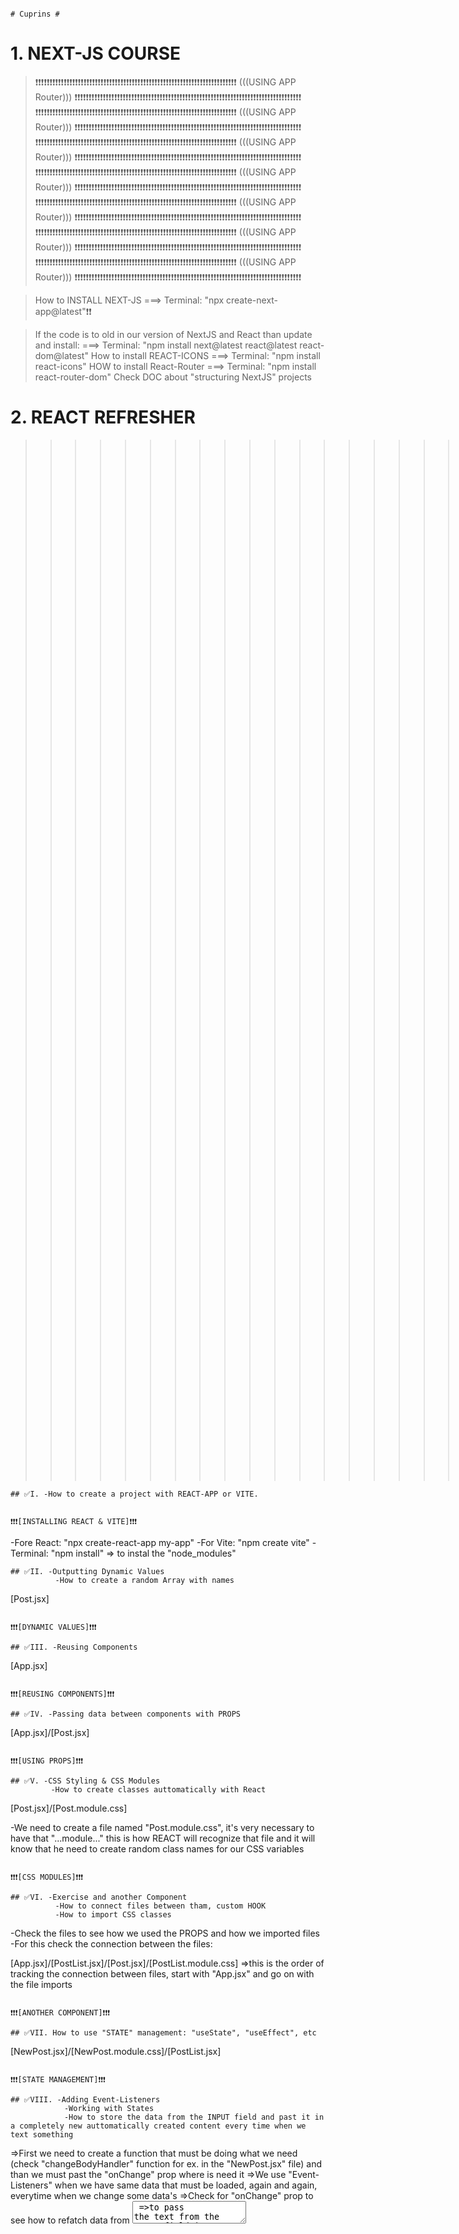                                                                               # Cuprins #

# 1. NEXT-JS COURSE

> ❗❗❗❗❗❗❗❗❗❗❗❗❗❗❗❗❗❗❗❗❗❗❗❗❗❗❗❗❗❗❗❗❗❗❗❗❗❗❗❗❗❗❗❗❗❗❗❗❗❗❗❗❗❗❗❗❗❗❗❗❗❗❗❗❗❗❗❗❗❗❗ (((USING APP Router))) ❗❗❗❗❗❗❗❗❗❗❗❗❗❗❗❗❗❗❗❗❗❗❗❗❗❗❗❗❗❗❗❗❗❗❗❗❗❗❗❗❗❗❗❗❗❗❗❗❗❗❗❗❗❗❗❗❗❗❗❗❗❗❗❗❗❗❗❗❗❗❗❗❗❗❗❗❗❗❗❗
> ❗❗❗❗❗❗❗❗❗❗❗❗❗❗❗❗❗❗❗❗❗❗❗❗❗❗❗❗❗❗❗❗❗❗❗❗❗❗❗❗❗❗❗❗❗❗❗❗❗❗❗❗❗❗❗❗❗❗❗❗❗❗❗❗❗❗❗❗❗❗❗ (((USING APP Router))) ❗❗❗❗❗❗❗❗❗❗❗❗❗❗❗❗❗❗❗❗❗❗❗❗❗❗❗❗❗❗❗❗❗❗❗❗❗❗❗❗❗❗❗❗❗❗❗❗❗❗❗❗❗❗❗❗❗❗❗❗❗❗❗❗❗❗❗❗❗❗❗❗❗❗❗❗❗❗❗❗
> ❗❗❗❗❗❗❗❗❗❗❗❗❗❗❗❗❗❗❗❗❗❗❗❗❗❗❗❗❗❗❗❗❗❗❗❗❗❗❗❗❗❗❗❗❗❗❗❗❗❗❗❗❗❗❗❗❗❗❗❗❗❗❗❗❗❗❗❗❗❗❗ (((USING APP Router))) ❗❗❗❗❗❗❗❗❗❗❗❗❗❗❗❗❗❗❗❗❗❗❗❗❗❗❗❗❗❗❗❗❗❗❗❗❗❗❗❗❗❗❗❗❗❗❗❗❗❗❗❗❗❗❗❗❗❗❗❗❗❗❗❗❗❗❗❗❗❗❗❗❗❗❗❗❗❗❗❗
> ❗❗❗❗❗❗❗❗❗❗❗❗❗❗❗❗❗❗❗❗❗❗❗❗❗❗❗❗❗❗❗❗❗❗❗❗❗❗❗❗❗❗❗❗❗❗❗❗❗❗❗❗❗❗❗❗❗❗❗❗❗❗❗❗❗❗❗❗❗❗❗ (((USING APP Router))) ❗❗❗❗❗❗❗❗❗❗❗❗❗❗❗❗❗❗❗❗❗❗❗❗❗❗❗❗❗❗❗❗❗❗❗❗❗❗❗❗❗❗❗❗❗❗❗❗❗❗❗❗❗❗❗❗❗❗❗❗❗❗❗❗❗❗❗❗❗❗❗❗❗❗❗❗❗❗❗❗
> ❗❗❗❗❗❗❗❗❗❗❗❗❗❗❗❗❗❗❗❗❗❗❗❗❗❗❗❗❗❗❗❗❗❗❗❗❗❗❗❗❗❗❗❗❗❗❗❗❗❗❗❗❗❗❗❗❗❗❗❗❗❗❗❗❗❗❗❗❗❗❗ (((USING APP Router))) ❗❗❗❗❗❗❗❗❗❗❗❗❗❗❗❗❗❗❗❗❗❗❗❗❗❗❗❗❗❗❗❗❗❗❗❗❗❗❗❗❗❗❗❗❗❗❗❗❗❗❗❗❗❗❗❗❗❗❗❗❗❗❗❗❗❗❗❗❗❗❗❗❗❗❗❗❗❗❗❗
> ❗❗❗❗❗❗❗❗❗❗❗❗❗❗❗❗❗❗❗❗❗❗❗❗❗❗❗❗❗❗❗❗❗❗❗❗❗❗❗❗❗❗❗❗❗❗❗❗❗❗❗❗❗❗❗❗❗❗❗❗❗❗❗❗❗❗❗❗❗❗❗ (((USING APP Router))) ❗❗❗❗❗❗❗❗❗❗❗❗❗❗❗❗❗❗❗❗❗❗❗❗❗❗❗❗❗❗❗❗❗❗❗❗❗❗❗❗❗❗❗❗❗❗❗❗❗❗❗❗❗❗❗❗❗❗❗❗❗❗❗❗❗❗❗❗❗❗❗❗❗❗❗❗❗❗❗❗
> ❗❗❗❗❗❗❗❗❗❗❗❗❗❗❗❗❗❗❗❗❗❗❗❗❗❗❗❗❗❗❗❗❗❗❗❗❗❗❗❗❗❗❗❗❗❗❗❗❗❗❗❗❗❗❗❗❗❗❗❗❗❗❗❗❗❗❗❗❗❗❗ (((USING APP Router))) ❗❗❗❗❗❗❗❗❗❗❗❗❗❗❗❗❗❗❗❗❗❗❗❗❗❗❗❗❗❗❗❗❗❗❗❗❗❗❗❗❗❗❗❗❗❗❗❗❗❗❗❗❗❗❗❗❗❗❗❗❗❗❗❗❗❗❗❗❗❗❗❗❗❗❗❗❗❗❗❗

> How to INSTALL NEXT-JS ===> Terminal: "npx create-next-app@latest"❗❗

> If the code is to old in our version of NextJS and React than update and install: ===> Terminal: "npm install next@latest react@latest react-dom@latest"
> How to install REACT-ICONS ===> Terminal: "npm install react-icons"
> HOW to install React-Router ===> Terminal: "npm install react-router-dom"
> Check DOC about "structuring NextJS" projects

# 2. REACT REFRESHER

> > > > > > > > > > > > > > > > > > > > > > > > > > > > > > > > > > (((REACT-Crash-Course.-Next-JS ))) <<<<<<<<<<<<<<<<<<<<<<<<<<<<<<<<<<<<<<<<<<<<<<<<<<<<<<<<<<<<<<<<<

    ## ✅I. -How to create a project with REACT-APP or VITE.

                                                                     ❗❗❗[INSTALLING REACT & VITE]❗❗❗

-Fore React: "npx create-react-app my-app"
-For Vite: "npm create vite"
-Terminal: "npm install" => to instal the "node_modules"

    ## ✅II. -Outputting Dynamic Values
              -How to create a random Array with names

[Post.jsx]

                                                                        ❗❗❗[DYNAMIC VALUES]❗❗❗

    ## ✅III. -Reusing Components

[App.jsx]

                                                                        ❗❗❗[REUSING COMPONENTS]❗❗❗

    ## ✅IV. -Passing data between components with PROPS

[App.jsx]/[Post.jsx]

                                                                            ❗❗❗[USING PROPS]❗❗❗

    ## ✅V. -CSS Styling & CSS Modules
             -How to create classes auttomatically with React

[Post.jsx]/[Post.module.css]

-We need to create a file named "Post.module.css", it's very necessary to have that "...module..." this is how REACT will recognize that file and it will know that he need to create random class names for our CSS variables

                                                                            ❗❗❗[CSS MODULES]❗❗❗

    ## ✅VI. -Exercise and another Component
              -How to connect files between tham, custom HOOK
              -How to import CSS classes

-Check the files to see how we used the PROPS and how we imported files
-For this check the connection between the files:

[App.jsx]/[PostList.jsx]/[Post.jsx]/[PostList.module.css] =>this is the order of tracking the connection between files, start with "App.jsx" and go on with the file imports

                                                                        ❗❗❗[ANOTHER COMPONENT]❗❗❗

    ## ✅VII. How to use "STATE" management: "useState", "useEffect", etc

[NewPost.jsx]/[NewPost.module.css]/[PostList.jsx]

                                                                        ❗❗❗[STATE MANAGEMENT]❗❗❗

    ## ✅VIII. -Adding Event-Listeners
                -Working with States
                -How to store the data from the INPUT field and past it in a completely new auttomatically created content every time when we text something

=>First we need to create a function that must be doing what we need (check "changeBodyHandler" function for ex. in the "NewPost.jsx" file) and than we must past the "onChange" prop where is need it
=>We use "Event-Listeners" when we have same data that must be loaded, again and again, everytime when we change some data's
=>Check for "onChange" prop to see how to refatch data from <textarea/>
=>to pass the text from the INPUT field in a new content we must use "useState" Ract HOOK to do this

[NewPost.jsx]

                                                                            ❗❗❗[EVENT LISTENER & STATES]❗❗❗

    ## ✅IX. -Lifting State UP
              -How to use a "useState" or any other HOOK in the Parent file to be accesible in every file
              -HOOK State, making a state usable to all the files

=> If we have a state that is created in component A, but we need it in the component B we need to lift this state UP making it accesible to all the files that are connected with it

[NewPost.jsx]/[PostList.jsx]

                                                                            ❗❗❗[LIFTING THE STATE UP]❗❗❗

    ## ✅X. -The special children PROPS
             -How to pass PROPS/VALUES between files
             -How to create a POP-UP when you click a button

[PostList.jsx]/[Modal.jsx]

                                                                                ❗❗❗[CHILDREN PROPS]❗❗❗

    ## ✅XI. -State and conditional Content
              -How to close the MODAL WINDOW/ POP-UP content by pressing the BACKGROUND or the CLOSE Button

[PostList.jsx]/[Modal.jsx]

                                                                                ❗❗❗[MODAL WINDOW/POP-UP]❗❗❗

    ## ✅XII. -Adding a Shared Header & More State Management
               -How to open the MODAL WINDOW/ POP-UP content when we press a Button
               -How to create a Header

[MainHeader.jsx]/[App.jsx.=>replacing.the.name.with.the.file=>"Posts.jsx"]/[PostList.jsx]/[]

                                                                                ❗❗❗[POP-UP BUTTON]❗❗❗

    ## ✅XIII. Adding the Form Buttons

[NewPost.jsx]/[PostsList.jsx]

                                                                                ❗❗❗[FORM BUTTONS]❗❗❗

    ## ✅XIV. -Handling Form Submission
               -How to Submit the content MODAL WINDOW/POP-UP when press the "Submit" button
               -How to create dinamically/automatically new content when "Submit" the FORM

[NewPost.jsx]

                                                                                ❗❗❗[SUBMIT THE FORM]❗❗❗

    ## ✅XV. -Updating State Based on Previous State
              -How to take data from the INPUT content and create dynamically a new content in the page/display instead of hard coding

=> First we must take the data from "function submitHandler(event){...}" from "NewPost.jsx" file, check the "console.log" to see the data, and we must pass it in the "PostsList.jsx" file

[PostList.jsx]/[NewPost.jsx]

                                                                            ❗❗❗[UPDATING STATES DYNAMICALLY]❗❗❗

    ## ✅XVI. -Outputting List Data
               -How to take Data from the INPUT field and use it to create a new content

[PostList.jsx]/[]

                                                                            ❗❗❗[OUTPUTTING LIST DATA]❗❗❗

    ## ✅XVII. -Adding a Backend to the React SPA
                -Dummy Backend
                -How to create a STORE, rest API, backend SERVER

[FOLDER.dummy.backend.react.crash.course]

                                                                                ❗❗❗[BACKEND SPA]❗❗❗

    ## ✅XVIII. -Sending a POST HTTP Request
                 -How to sent requests to BACKEND data base

-fetch();
[PostList.jsx]/[app.js]

                                                                                ❗❗❗[BACKEND REQUESTS]❗❗❗

    ## ✅XIX. -Handling Side Effects with useEffect()
               -How to use UseEffect()
               -Gow to fetch page when we first visit/reload the page

[PostList.jsx]

                                                                                ❗❗❗[EFFECT WITH USEEFFECT]❗❗❗

    ## ✅XX. -Handling Loading State
             -How to create a Loading State until fetching data

[PostsList.jsx]

                                                                                    ❗❗❗[LOADING STATE]❗❗❗

    ## ✅XXI. -Understanding & Adding Routing
               -How to create more pages and connected them togheter
               -How to install REACT ROUTER
               -Addin Routes/connecting pages
               -How to create "Layout Routes", making the pages  even after connected with the URL to work by sending also the PROPS for functionallity

> Terminal: "npm install react-router-dom"
> -ROUTING => connecting multiple PATH's, more pages connected between according to the URL

[LESSON.38]/[main.jsx]/[RootLayout.jsx]/[NewPost.jsx]/[Posts.jsx]/[]

                                                                                    ❗❗❗[ADDING ROUTING]❗❗❗

    ## ✅XXII. -Linking & Navigating
                -How to create links where we can navigate and the App to steal work
                -{ LINK } component provided be REACT under the hood

[MainHeader.jsx]/[Modal.jsx]/[NewPost.jsx]

                                                                                    ❗❗❗[LINKING & NAVIGATING]❗❗❗

    ## ✅XXIII. -How to submitt Data with action
                 -How to display content after submitting the POP-UP/MODAL WINDOW
                 -How to take data from the INPUT field

[Lesson.44]/[main.jsx]/[NewPost.jsx]

                                                                                    ❗❗❗[SUBMITTING DATA]❗❗❗

    ## ✅XXIV. -Dynamic Routes
                -How to open a content/MODAL WINDOW/Pop-Up windows when we click on his content

[Lesson.45]/[main.jsx]/[PostDetails.jsx]/[Post.jsx]

                                                                                    ❗❗❗[DYNAMIC ROUTES]❗❗❗

> > > > > > > > > > > > > > > > > > > > > > > > > > > > > > > > > .> > > > > > > > > > > > > > > > > > > > > > > > > > > > > > > > > .
> > > > > > > > > > > > > > > > > > > > > > > > > > > > > > > > > .> > > > > > > > > > > > > > > > > > > > > > > > > > > > > > > > > .
> > > > > > > > > > > > > > > > > > > > > > > > > > > > > > > > >
> > > > > > > > > > > > > > > > > > > > > > > > > > > > > > > > > > (((2.NextJs.first.project))) <<<<<<<<<<<<<<<<<<<<<<<<<<<<<<<<<<<<<<<<<<<<<<<<<<<<<<<<<<<<<<<<<
> > > > > > > > > > > > > > > > > > > > > > > > > > > > > > > > > > .> > > > > > > > > > > > > > > > > > > > > > > > > > > > > > > > > .
> > > > > > > > > > > > > > > > > > > > > > > > > > > > > > > > > > .> > > > > > > > > > > > > > > > > > > > > > > > > > > > > > > > > .

# 3. NextJS Essentials (App Router)

    ## ✅I. -Understanding File-based Routing & React Server Components

[Lesson.87]

                                                                                      ❗❗❗[---]❗❗❗

    ## ✅II. -Adding Another Route via the File System
              -How to Add new "path's"/connections/pages in NextJS
              -How to name you files

> 1)-We add new "path's"/connections by creating a New Folder inside of the ["app"] FOLDER, for ex we can add a folder named: ["about"]
> 2)-Inside of ["about"] folder we now create a file named [page.js], this will create the connection between files in NextJS
> -In NextJS the file name does matter, because the name is the one who tell NextJS that we want that file as a page, if we need it as a page, for ex: "page.js", this page is responsible for the ROOT page/HOME page/ starting page

[Lesson.88]/[check.the.files.from.project]/[ABOUT/page.js]

=> page.js >>> Define page content
=> layout.js >>> Define wrapper around pages
=> not-found.js >>> Define "Not Found" fallback page
=> error.js >>> Define "Error" fallback page
=> loading.js >>> Fallback page wich is shown when there is a "loading" time
=> route.js >>> API route. does NOT return JSX code but instead data in the JSON format

                                                                                      ❗❗❗[---]❗❗❗

    ## ✅III. -Navigating between pages
               -How to connect pages auttomatically in NextJS
               -How to use "LINK" to connect pages/ SPA in NextJS

> Import "<Link href="/folder name"> ... code ... </Link>

[APP/page.js]

                                                                                      ❗❗❗[LINK SPA]❗❗❗

    ## ✅IV. -Working with Pages & Layout

> The "Layout" will wrapp the entire App inside her, it'a like a cover
> In NextJS "metadata" represents the Header of the App

[layout.js]

                                                                                      ❗❗❗[PAGES & LAYOUT]❗❗❗

    ## ✅V. -How to organize you'r NextJS project
             -How to import CSS files in NextJS
             -How to set a FAV ICON, the small round IMG for our srv/app (inside of the Folder "app" create/place an "Icon" named [icon.png], oblidatory the "icon" name, and the NextJS will auttomatically take the IMG and make it FEV ICON)

[Lesson.91]/[APP/ABOUT/icon.png]

    ## ✅VI. -Confinguring Dynamic Routes & Using Route Paramaters
              -How to create more pages inside of one Folder and make those pades separate

=> [APP/BLOG] => and now we must add a folder inside of paranteze drepte, ex: "[slug]", [page.js]. Always create a "page.js", only in this way NextJS will create the connection between pages
=>the "[slug]" folder dont need any connection from another file, this will auttomatically be activate when the user enter something else, for ex: "link.../meals/asdnasfajsf" now the [slug] folder will be open, consider it like an Error folder

[APP/BLOG/[SLUG]/page.js]

                                                                                         ❗❗❗[MORE PAGES]❗❗❗

> > > > > > > > > > > > > > > > > > > > > > > > > > > > > > > > > .> > > > > > > > > > > > > > > > > > > > > > > > > > > > > > > > > .
> > > > > > > > > > > > > > > > > > > > > > > > > > > > > > > > > .> > > > > > > > > > > > > > > > > > > > > > > > > > > > > > > > > .
> > > > > > > > > > > > > > > > > > > > > > > > > > > > > > > > >
> > > > > > > > > > > > > > > > > > > > > > > > > > > > > > > > > > (((USING APP Router))) <<<<<<<<<<<<<<<<<<<<<<<<<<<<<<<<<<<<<<<<<<<<<<<<<<<<<<<<<<<<<<<<<
> > > > > > > > > > > > > > > > > > > > > > > > > > > > > > > > > > (((3.NextJs.The Foodies App))) <<<<<<<<<<<<<<<<<<<<<<<<<<<<<<<<<<<<<<<<<<<<<<<<<<<<<<<<<<<<<<<<<
> > > > > > > > > > > > > > > > > > > > > > > > > > > > > > > > > > .> > > > > > > > > > > > > > > > > > > > > > > > > > > > > > > > > .
> > > > > > > > > > > > > > > > > > > > > > > > > > > > > > > > > > .> > > > > > > > > > > > > > > > > > > > > > > > > > > > > > > > > .

# 4. NextJS Essentials (App Router)

=>The Parrent "Layout" from the Root will apply to all the child Folder, and the "Layouts" inside of the child Folders will apply only to those Folders
[MEALS/layout.js]

    ## ✅I. -Adding a Custom Component to a Layout
             -How to create a Clickable Logo, Link
             -Creating the HEADER

[layout.js]/[main-header.js]

                                                                                         ❗❗❗[CUSTOM COMPONENT]❗❗❗

    ## ✅II. -How to connect pages in NextJs

[check.The.Foodies.App]

    ## ✅III. -How to style the NextJS Project using CSS Modules
               -How to import CSS Classes in NextJS, React

[Lesson.99]/[main-header.js]/[main-header.css]

> import "./globals.css"; ---> this will affect all pages on all components❗❗❗❗
> import classes from "./main-header.module.css"; ---> this will import classes only for the current file❗❗❗❗

                                                                                         ❗❗❗[CSS MODULES STYLE]❗❗❗

    ## ✅IV. -How to optimize IMG's/images in NextJS. Image Component
              -How to upload "lazy images" that display's only if they're visible on the page, for better performance

> For more details check the DOC on the NEXT.js page at "Building Your Application" and <Image>
> Import auto settings for every desktop, device, etc from: "import logoImg from "@/assests/logo.png""
> import Image from "next/image" ... inside of code write: <Image>

[main-header.js]

                                                                                         ❗❗❗[[IMAGE]]❗❗❗

    ## ✅V. -How to add an IMAGE slideshow
             -How to create slides
             -How to auttomatically change/load IMG's at every "interval" amount of sec's

[IMAGES/image.slideshow.js]/[]

                                                                                         ❗❗❗[SLIDESHOW IMAGE]❗❗❗

    ## ✅VI. -React Server Components VS Client Components - When to use what?
             -How to auttomatically change/load IMG's at every "interval" amount of sec's
             -IMPORTANT, check doc's on NextJS about "React Server Components (RSC)" "Client Components"

> We need to use "use client"; at the top of the file to make effect. We use "use client" when we have some effect on the server client and not at the backend, all the actions on the client side/front-end will need the "use client" in NextJS
> "use client";

[image-slideshow.js]

                                                                                    ❗❗❗[SERVER/CLIENTS COMPONENTS]❗❗❗

    ## ✅VII. -Using Client Components Effieciently
               -How to check wich page is active, on wicch page is the user and make the title more shinny/different
               -Active path

> NextJS gives us this solution for checking the active path: "import {usePathname} from "next/navigation"" ....... check the [main-header.js]

[COMMUNITY/page.js]/[page.module.css]/[main-header.js]

                                                                                    ❗❗❗[EXERCISING CLIENT COMPONENTS]❗❗❗

    ## ✅VIII. -Outputting Meals Data & Images with Unknown Dimensions
                -How to upload IMG's with different dimensions & auto sett the full/filled dimensions
                -How to take data & IMG's

[MEALS/page.js]/[COMPONENTS/MEALS/meals-grid.js]/[COMPONENTS/MEALS/meal-item.js]

                                                                                    ❗❗❗[OUTPUTTING DATA & IMG's]❗❗❗

    ## ✅IX. -How to sett Up a SQLite Database
              -How to sett up a small backend for small mobile App
              -How to install a backend data base with SQL
              -How to Fetch data By Leveraging NextJS & Fullstack Capabilities
              -How to upload DATA's/INFO's from the backend
              -How to Fetch/Insert and Get Data from the backend file
              -How to directly use "async" and "await" in a function, available only in NextJS on server components and no "useEffect" HOOK

> Terminal: "npm install better-sqlite3" .NOTE (must cancel the APP terminal before proceed the instalation)
> "initdb.js" is a backend structure
> After Installing the SQLite and created the file run in the Terminal: "node initdb.js" to run the file
> In our case after the "node initdb.js" was finish there will be created a new file named "meals.db"

[initdb.js]/[MEALS/SHARE/page.js]/[LIB/meals.js]/[meal-item.js]/[meals-grid.js]

                                                                                    ❗❗❗[SQLITE DATABASE]❗❗❗

    ## ✅X. -Adding a Loading Page
             -Using Suspense & Streamed Responses For Granular Loading State Management
             -How to INSTANT display some contents but also the LOADING Spinner
             -Content & Loading Statement simultaneous

[APP/MEALS/loading-out.js]/[APP/page.js]/[APP/MEALS/page.js]

                                                                                    ❗❗❗[LOADING PAGE]❗❗❗

    ## ✅XI. -Handling Errors
              -How to set Errors for pages that are not founded/ for ex: "404 | page not found"
              -Handling "Not Found" States

[APP/MEALS/errors.js]/[LIB/meals.js]/[APP/not-found.js]

                                                                                    ❗❗❗[HANDLING ERROS]❗❗❗

    ## ✅XII. -Loading & Rendering Meal Details via Dynamic Routes & Route Parameters

[APP/MEALS/mealSLUG/page.js]/[LIB/meals.js]

                                                                            ❗❗❗[DYNAMIC ROUTES & ROUTE PARAMETERS]❗❗❗

    ## ✅XIII. -Throwing Not Found Erros For Individual Meals
                -How to Throw Erros for some specific cotents
                -Error "Not Found" function provided by NextJS(will acces the closest file for Errors in the App)

[MEALS/mealSLUG/page.js]

                                                                            ❗❗❗[INDIVIDUAL CONTENT ERROR]❗❗❗

    ## ✅XIV. -How to add new content/creating new "Meals" content
               -Uploading photo's/IMG's from computer
               -How to preview the IMG after you upload it, displaying a small version of the original IMG
               -How to Upload multiple IMG's
               -How to edit the "Choose picture/IMG" button

[Lesson.116]/[MEALS/SHARE/page.js]/[COMPONENTS/MEALS/image-picker.js]

                                                                            ❗❗❗[CREATING NEW CONTENT]❗❗❗
                                                                            ❗❗❗[PREVIEW IMAGE]❗❗❗

    ## ✅XV. -Introducing & Using Server Actions for Handling Form Submissions
              -How to store/take info's/data from the "Form Submissions/Fields"
              -How to create new content after adding/completing the Form Submissions
              -How to Store Server Actions in Separate Files (used when we want to store data from Input Form inside of a page wich is "use client", NOTE that we can't store info's in a file that is "use client" so check the files, check the "actions.js" file from bellow 👇)

[MEALS/SHARE/page.js]/[COMPONENTS/LIB/actions.js]

                                                                            ❗❗❗[HANDLING FORM SUBMISSIONS]❗❗❗

    ## ✅XVI. -Creating a Slug & Sanitizing User Input for XSS Preotection
               -How to save/store meals
               -How to save/How to store data
               -How to protect against cross-site scripting attacks
               -How to install "Slug"/How to create friendly Titles using Slugify

> Terminal: npm install slugify ----->friendly and recreated URL titles
> Terminal: npm install xss ----->Protection against scrpt attacks
> We need to Protect our App. from Scripting attack because we are storing the data's/info's from the user and siplaying as an HTML, check the [MEALS/mealSLUG/page.js]

[LEAB/meals.js]

                                                                                    ❗❗❗[XSS PROTECTION]❗❗❗

    ## ✅XVII. -Storing Uploaded Images & Storing Data in the Database
                -How to store IMG's in the Database
                -How to use "fs" fileSystem/API: "import fs from 'node:fs'"
                -How to create a "path" to the IMG and not store it in the Data Base, good for Performance
                -How to "redirect" the user to a different page after finishing to complet some conte/create a new "meal" table

[Lesson.122]/[PUBLIC/images]/[LIB/meals]

                                                                                    ❗❗❗[STORING IMG's]❗❗❗

    ## ✅XVIII. -Managing the Form Submission Status with useFormStatus
                 -How to update the Button and tell the User that the request it's on its way

> we need to import the: import {useFormStatus} from 'react-dom';

[COMPONENTS/MEALS/meals-form-submit.js]/[]

                                                                                    ❗❗❗[SUBMISSION STATUS]❗❗❗

    ## ✅XIX. -Adding Server-Side Input Validation
               -How to check/validate the data/info's that we take from the user
               -How to check data's from the User
               -How to validate Data on the Server-Side and not only on the Client-Side
               -How to display the Error Validation on the same Page where we have the INPUT field page for data/info's, bcs if we sent the User to an Error Page than all the info's from completed fields will be lost, so we can display that Error on the same page
               -Working with Server Action Responses & useFormState

> NOTE . we make the Error to work and be displayed on the same page and not redirect, but this Error can also be customized, something fancy or some POP-UP, etc

[LIB/actions.js]/[MEALS/SHARE/page.js]

                                                                                    ❗❗❗[INPUT VALIDATION]❗❗❗

    ## ✅XX. -How to prepare the project ofr Production in NextJS and making the App to work as expected
              -How to FIX the Cache in NextJS

> Starting for PRODUCTION... Terminal: 'npm run build'
> Checking the App... Termina: 'npm start'

[Lesson.126]/[LIB/action.js]/[]

                                                                                    ❗❗❗[FIXING NEXT.JS FOR PRODUCTION]❗❗❗

    ## ✅XXI. -How to store IMG's for NextJS App./ Need to use another Library that act like a Cloud where the App. can store those IMG's
               -Check the Lesson 128-129

[Lesson.128-129]

    ## ✅XXII. -How to add "Static MetaData" to pages

> This Metadata represents the title and descrition of a page, if we add this code to every file/page that we have we can set different titles to all our contents

[Lesson.130]/[layout.js]/[MEALS/page.js]

                                                                                    ❗❗❗🌠🌠[STATIC METADATA]🌠🌠❗❗❗

    ## ✅XXIII. -How to add "Dynamic MetaData" to pages

> This "Dynamic MetaData" is used for pages that will be re-render/dynamic pages

[MEALS/mealSLUG/page.js]

                                                                                    ❗❗❗🌠🌠[DYNAMIC METADATA]🌠🌠❗❗❗

> ❗❗❗❗❗❗❗❗❗❗❗❗❗❗❗❗❗❗❗❗❗❗❗❗❗❗❗❗❗❗❗❗❗❗❗❗❗❗❗❗❗❗❗❗❗❗❗❗❗❗❗❗❗❗❗❗❗❗❗❗❗❗❗❗❗❗❗❗❗❗ (((USING PAGES Router))) ❗❗❗❗❗❗❗❗❗❗❗❗❗❗❗❗❗❗❗❗❗❗❗❗❗❗❗❗❗❗❗❗❗❗❗❗❗❗❗❗❗❗❗❗❗❗❗❗❗❗❗❗❗❗❗❗❗❗❗❗❗❗❗❗❗❗❗❗❗❗❗❗❗❗❗❗❗❗❗❗
> ❗❗❗❗❗❗❗❗❗❗❗❗❗❗❗❗❗❗❗❗❗❗❗❗❗❗❗❗❗❗❗❗❗❗❗❗❗❗❗❗❗❗❗❗❗❗❗❗❗❗❗❗❗❗❗❗❗❗❗❗❗❗❗❗❗❗❗❗❗❗ (((USING PAGES Router))) ❗❗❗❗❗❗❗❗❗❗❗❗❗❗❗❗❗❗❗❗❗❗❗❗❗❗❗❗❗❗❗❗❗❗❗❗❗❗❗❗❗❗❗❗❗❗❗❗❗❗❗❗❗❗❗❗❗❗❗❗❗❗❗❗❗❗❗❗❗❗❗❗❗❗❗❗❗❗❗❗
> ❗❗❗❗❗❗❗❗❗❗❗❗❗❗❗❗❗❗❗❗❗❗❗❗❗❗❗❗❗❗❗❗❗❗❗❗❗❗❗❗❗❗❗❗❗❗❗❗❗❗❗❗❗❗❗❗❗❗❗❗❗❗❗❗❗❗❗❗❗❗ (((USING PAGES Router))) ❗❗❗❗❗❗❗❗❗❗❗❗❗❗❗❗❗❗❗❗❗❗❗❗❗❗❗❗❗❗❗❗❗❗❗❗❗❗❗❗❗❗❗❗❗❗❗❗❗❗❗❗❗❗❗❗❗❗❗❗❗❗❗❗❗❗❗❗❗❗❗❗❗❗❗❗❗❗❗❗
> ❗❗❗❗❗❗❗❗❗❗❗❗❗❗❗❗❗❗❗❗❗❗❗❗❗❗❗❗❗❗❗❗❗❗❗❗❗❗❗❗❗❗❗❗❗❗❗❗❗❗❗❗❗❗❗❗❗❗❗❗❗❗❗❗❗❗❗❗❗❗ (((USING PAGES Router))) ❗❗❗❗❗❗❗❗❗❗❗❗❗❗❗❗❗❗❗❗❗❗❗❗❗❗❗❗❗❗❗❗❗❗❗❗❗❗❗❗❗❗❗❗❗❗❗❗❗❗❗❗❗❗❗❗❗❗❗❗❗❗❗❗❗❗❗❗❗❗❗❗❗❗❗❗❗❗❗❗
> ❗❗❗❗❗❗❗❗❗❗❗❗❗❗❗❗❗❗❗❗❗❗❗❗❗❗❗❗❗❗❗❗❗❗❗❗❗❗❗❗❗❗❗❗❗❗❗❗❗❗❗❗❗❗❗❗❗❗❗❗❗❗❗❗❗❗❗❗❗❗ (((USING PAGES Router))) ❗❗❗❗❗❗❗❗❗❗❗❗❗❗❗❗❗❗❗❗❗❗❗❗❗❗❗❗❗❗❗❗❗❗❗❗❗❗❗❗❗❗❗❗❗❗❗❗❗❗❗❗❗❗❗❗❗❗❗❗❗❗❗❗❗❗❗❗❗❗❗❗❗❗❗❗❗❗❗❗
> ❗❗❗❗❗❗❗❗❗❗❗❗❗❗❗❗❗❗❗❗❗❗❗❗❗❗❗❗❗❗❗❗❗❗❗❗❗❗❗❗❗❗❗❗❗❗❗❗❗❗❗❗❗❗❗❗❗❗❗❗❗❗❗❗❗❗❗❗❗❗ (((USING PAGES Router))) ❗❗❗❗❗❗❗❗❗❗❗❗❗❗❗❗❗❗❗❗❗❗❗❗❗❗❗❗❗❗❗❗❗❗❗❗❗❗❗❗❗❗❗❗❗❗❗❗❗❗❗❗❗❗❗❗❗❗❗❗❗❗❗❗❗❗❗❗❗❗❗❗❗❗❗❗❗❗❗❗
> ❗❗❗❗❗❗❗❗❗❗❗❗❗❗❗❗❗❗❗❗❗❗❗❗❗❗❗❗❗❗❗❗❗❗❗❗❗❗❗❗❗❗❗❗❗❗❗❗❗❗❗❗❗❗❗❗❗❗❗❗❗❗❗❗❗❗❗❗❗❗ (((USING PAGES Router))) ❗❗❗❗❗❗❗❗❗❗❗❗❗❗❗❗❗❗❗❗❗❗❗❗❗❗❗❗❗❗❗❗❗❗❗❗❗❗❗❗❗❗❗❗❗❗❗❗❗❗❗❗❗❗❗❗❗❗❗❗❗❗❗❗❗❗❗❗❗❗❗❗❗❗❗❗❗❗❗❗
> ❗❗❗❗❗❗❗❗❗❗❗❗❗❗❗❗❗❗❗❗❗❗❗❗❗❗❗❗❗❗❗❗❗❗❗❗❗❗❗❗❗❗❗❗❗❗❗❗❗❗❗❗❗❗❗❗❗❗❗❗❗❗❗❗❗❗❗❗❗❗ (((USING PAGES Router))) ❗❗❗❗❗❗❗❗❗❗❗❗❗❗❗❗❗❗❗❗❗❗❗❗❗❗❗❗❗❗❗❗❗❗❗❗❗❗❗❗❗❗❗❗❗❗❗❗❗❗❗❗❗❗❗❗❗❗❗❗❗❗❗❗❗❗❗❗❗❗❗❗❗❗❗❗❗❗❗❗

# 5. Section 4: Pages & File-based Routing ==== on GIT-HUB search "Pages-Router"

    ## ✅I. -Adding Pages/Structure the Project

> In "Page Router" we need to always create first a file named "index.js" in every folder, this will represents our first page, the next page can be named "about.js" or something like that, check the structure of the Project files of the Section 4:
> We can create dynamic Pages/ re-renders pages with parts that must be re-render, those files need to be created like this: "[projectid].js", "[name].js", etc., check the structure files === this file will be accesed every time when there will be accesed something diffferent in the API, for ex: "link/about/asdasacsc", this will acces the file "[projectid].js"

    ## ✅II. -Building Nested Dynamic Routes & Paths
              -How to build Dynamic Paths/Routes

> Let's say that we have more clients and each of them have some different data's/info's that need to be manage and also those info's are dynamic, not static, so we need to create some Dynamic Paths
> NOTE!!! We can also have another Dynamic Folder inside of the [ID] folder, or an Dynamic file, etc

[PAGES/CLIENTS/index.js]/[PAGES/CLIENTS/ID/index.js]/[PAGES/CLIENTS/ID/clientprojectid.js]

                                                                                    ❗❗❗🌠🌠[DYNAMIC ROUTES]🌠🌠❗❗❗

    ## ✅III. -Adding Catch-All Routes

[PAGES/BLOG/...slug.js]/

                                                                                    ❗❗❗📍📍[CATCH-ALL ROUTES]📍📍❗❗❗

    ## ✅IV. -Navigating with the "Link" Component
              -How to connect pages with "Link" Component
              -How to create a dynamic Data-Base from where we can take auttomatically data without hard coding

> We use "Link" Component to have the advantage of a SPA

[PAGES/index.js]/[PAGES/CLIENTS/index.js]

function ClientsPage() {
const clients = [
{ id: "mci-ilie", name: "Milici Ilie" },
{ id: "mci-roxana", name: "Milici Roxana" },
{ id: "mci-luca", name: "Milici Luca" },
{ id: "mci-david", name: "Milici David" },
];

return (

<div>
<h1>The Clients Page!</h1>
<ul>
{clients.map((client) => (
<li key={client.id}>
<Link href={`/clients/${client.id}`}>{client.name}</Link>
</li>
))}
</ul>
</div>

...another alternative for the <Link href={{pathname: "/client/[id]", query: {id: client.id}}}>

                                                                                    ❗❗❗🔗🔗[LINK NAVIGATION]🔗🔗❗❗❗

    ## ✅V. -Navigating Programmatically

> How to create a Button that take us to another page instantly when is pressed

[PAGES/CLIENTS/ID/index.js]

                                                                               ❗❗❗🔘🔘[Navigating Programmatically]🔘🔘❗❗❗

    ## ✅VI. -Adding an Error page/ 404 page

> For this to work we must create a file named [404.js], NextJS will find this page immediatly thanks to it's name when there will be founded an error 404 not found, and in this file we can customize/display whatever message we want

[PAGES/404.js]

# 6. SECTION 5: Project Time:Working with File-based Routing. On GitHub search:-Nextjs-routing-starting-setup

> Files and folders stored outside of public/ are NOT made accessible by NextJS - visitors can NOT load files from there
> NOTE === in the 'PAGES' folder we must add only Foldes and Files that we want to become routes/paths, because those files/folders will be connected by default by NextJS as pages and create routes between them, so in the "PAGES" Folder we must create only pages files/folders === so we dont create regular components in the "PAGES" folder, or a list component, etc ...
> For normal functions/components/lists/etc... we need to create a "COMPONENTS" Folder and in there we will create files for our working files

    ## ✅I. -How to add React components and Connect Components
             -How to create a Format Date/humanReadableDate

[Lesson.157]/[COMPONENTS/EVENTS/event-item.js]/[COMPONENTS/EVENTS/event-list.js]

                                                                               ❗❗❗💾💾[CONNECT REACT COMPONENTS]💾💾❗❗❗

    ## ✅II. -Adding Buttons and Icons

> Now this will not be a Button, but a link, but it will look like a Button

[COMPONENTS/UI/button.js]/[COMPONENTS/EVENTS/event-item.js]

                                                                                    ❗❗❗🍧🍧[BUTTONS & ICONS]🍧🍧❗❗❗

    ## ✅III. -How to add Dynamic Route to pages/"Event Detail" page

[PAGES/EVENTS/eventId.js]/[]

                                                                                    ❗❗❗🧨🧨[DYNAMIC ROUTE]🧨🧨❗❗❗

    ## ✅IV. -How to create a General Navigation BAR/ Layout component
              -How to create Button for going page to the previous page

> Here comes in to action the "\_app.js" file, here NextJS will set the style and all the changes to all the pages, check the file for more info's
> This will take effect because here, in the "PAGES" we have only pages, so the "\_app.js" will apply the effects to all the pages

[COMPONENTS/LAYOUT/layout.js]/[COMPONENTS/LAYOUT/main-header.js]/[PAGES/_app.js]

                                                                                    ❗❗❗🧭🧭[NAVIGATION BAR]🧭🧭❗❗❗

    ## ✅V. -How to filter, creating a Filter Form for Filtering Events
             -How to create a Button that will render either a Link either a normal Button, depending where is called - Reusable Button
             -How to create a Programmatically Navigation

> This "Programmatically Navigation" is a bit Hard, there for check the Lesson.165 from M.Scwarzmweller NextJS

[COMPONENTS/EVENTS/events-search.js]/[COMPONENTS/UI/button.js]/[PAGES/EVENTS/index.js]/[]

                                                                                    ❗❗❗📂📂[FILTERING EVENTS]📂📂❗❗❗

    ## ✅VI. -How to extract Data from the Filter Events and display the correct pages depending on those values
              -Extracting Data on the Catch-All Page

> We need to extract from our URL the "year" and the "month" and display the event/s that trigger those demands

[PAGES/EVENTS/...slug.js]/[]

                                                                                    ❗❗❗💱💱[EXTRACTING DATA]💱💱❗❗❗

# 7. SECTION 6. Page Pre-Rendering & Data Fetching. On GitHub: 'data-fetching-starting-project'

> How to use NextJS to create a Full App with BackEnd
> GOOD THEORY LESSONS, especially for interviews. Check Lessons: 171, 172, 173
> Very IMPORTANT to keep in mind that the NextJS can pre-render the content immediatly and not wait for data fetching/loading other data from the Backend

    ## ✅I. -Adding "getStaticProps" To Pages

> Must have this exact name "getStaticProps"

[PAGES/index.js]/[]

                                                                                ❗❗❗🥠🥠[GETSTATICPROPS TO PAGES]🥠🥠❗❗❗

    ## ✅II. subtitlu

    ## ✅III. subtitlu

    ## ✅IV. subtitlu

    ## ✅V. subtitlu

    ## ✅VI. subtitlu

    ## ✅VII. subtitlu

    ## ✅VIII. subtitlu

    ## ✅IX. subtitlu

    ## ✅X. subtitlu

    ## ✅XI. subtitlu

    ## ✅XII. subtitlu

    ## ✅XIII. subtitlu

    ## ✅XIV. subtitlu

    ## ✅XV. subtitlu

    ## ✅XVI. subtitlu

    ## ✅XVII. subtitlu

    ## ✅XVIII. subtitlu

    ## ✅XIX. subtitlu

    ## ✅XX. subtitlu

# 8. Titlu

    ## ✅I. subtitlu

    ## ✅II. subtitlu

    ## ✅III. subtitlu

    ## ✅IV. subtitlu

    ## ✅V. subtitlu

    ## ✅VI. subtitlu

    ## ✅VII. subtitlu

    ## ✅VIII. subtitlu

    ## ✅IX. subtitlu

    ## ✅X. subtitlu

    ## ✅XI. subtitlu

    ## ✅XII. subtitlu

    ## ✅XIII. subtitlu

    ## ✅XIV. subtitlu

    ## ✅XV. subtitlu

    ## ✅XVI. subtitlu

    ## ✅XVII. subtitlu

    ## ✅XVIII. subtitlu

    ## ✅XIX. subtitlu

    ## ✅XX. subtitlu

# 9. Titlu

    ## ✅I. subtitlu

    ## ✅II. subtitlu

    ## ✅III. subtitlu

    ## ✅IV. subtitlu

    ## ✅V. subtitlu

    ## ✅VI. subtitlu

    ## ✅VII. subtitlu

    ## ✅VIII. subtitlu

    ## ✅IX. subtitlu

    ## ✅X. subtitlu

    ## ✅XI. subtitlu

    ## ✅XII. subtitlu

    ## ✅XIII. subtitlu

    ## ✅XIV. subtitlu

    ## ✅XV. subtitlu

    ## ✅XVI. subtitlu

    ## ✅XVII. subtitlu

    ## ✅XVIII. subtitlu

    ## ✅XIX. subtitlu

    ## ✅XX. subtitlu

# 10. Titlu

    ## ✅I. subtitlu

    ## ✅II. subtitlu

    ## ✅III. subtitlu

    ## ✅IV. subtitlu

    ## ✅V. subtitlu

    ## ✅VI. subtitlu

    ## ✅VII. subtitlu

    ## ✅VIII. subtitlu

    ## ✅IX. subtitlu

    ## ✅X. subtitlu

    ## ✅XI. subtitlu

    ## ✅XII. subtitlu

    ## ✅XIII. subtitlu

    ## ✅XIV. subtitlu

    ## ✅XV. subtitlu

    ## ✅XVI. subtitlu

    ## ✅XVII. subtitlu

    ## ✅XVIII. subtitlu

    ## ✅XIX. subtitlu

    ## ✅XX. subtitlu

# 11. Titlu

## ✅I. subtitlu

    ## ✅II. subtitlu

    ## ✅III. subtitlu

    ## ✅IV. subtitlu

    ## ✅V. subtitlu

    ## ✅VI. subtitlu

    ## ✅VII. subtitlu

    ## ✅VIII. subtitlu

    ## ✅IX. subtitlu

    ## ✅X. subtitlu

    ## ✅XI. subtitlu

    ## ✅XII. subtitlu

    ## ✅XIII. subtitlu

    ## ✅XIV. subtitlu

    ## ✅XV. subtitlu

    ## ✅XVI. subtitlu

    ## ✅XVII. subtitlu

    ## ✅XVIII. subtitlu

    ## ✅XIX. subtitlu

    ## ✅XX. subtitlu

# 12. Titlu

## ✅I. subtitlu

    ## ✅II. subtitlu

    ## ✅III. subtitlu

    ## ✅IV. subtitlu

    ## ✅V. subtitlu

    ## ✅VI. subtitlu

    ## ✅VII. subtitlu

    ## ✅VIII. subtitlu

    ## ✅IX. subtitlu

    ## ✅X. subtitlu

    ## ✅XI. subtitlu

    ## ✅XII. subtitlu

    ## ✅XIII. subtitlu

    ## ✅XIV. subtitlu

    ## ✅XV. subtitlu

    ## ✅XVI. subtitlu

    ## ✅XVII. subtitlu

    ## ✅XVIII. subtitlu

    ## ✅XIX. subtitlu

    ## ✅XX. subtitlu

# 13. Titlu

## ✅I. subtitlu

    ## ✅II. subtitlu

    ## ✅III. subtitlu

    ## ✅IV. subtitlu

    ## ✅V. subtitlu

    ## ✅VI. subtitlu

    ## ✅VII. subtitlu

    ## ✅VIII. subtitlu

    ## ✅IX. subtitlu

    ## ✅X. subtitlu

    ## ✅XI. subtitlu

    ## ✅XII. subtitlu

    ## ✅XIII. subtitlu

    ## ✅XIV. subtitlu

    ## ✅XV. subtitlu

    ## ✅XVI. subtitlu

    ## ✅XVII. subtitlu

    ## ✅XVIII. subtitlu

    ## ✅XIX. subtitlu

    ## ✅XX. subtitlu

# 14. Titlu

## ✅I. subtitlu

    ## ✅II. subtitlu

    ## ✅III. subtitlu

    ## ✅IV. subtitlu

    ## ✅V. subtitlu

    ## ✅VI. subtitlu

    ## ✅VII. subtitlu

    ## ✅VIII. subtitlu

    ## ✅IX. subtitlu

    ## ✅X. subtitlu

    ## ✅XI. subtitlu

    ## ✅XII. subtitlu

    ## ✅XIII. subtitlu

    ## ✅XIV. subtitlu

    ## ✅XV. subtitlu

    ## ✅XVI. subtitlu

    ## ✅XVII. subtitlu

    ## ✅XVIII. subtitlu

    ## ✅XIX. subtitlu

    ## ✅XX. subtitlu

# 15. Titlu

## ✅I. subtitlu

    ## ✅II. subtitlu

    ## ✅III. subtitlu

    ## ✅IV. subtitlu

    ## ✅V. subtitlu

    ## ✅VI. subtitlu

    ## ✅VII. subtitlu

    ## ✅VIII. subtitlu

    ## ✅IX. subtitlu

    ## ✅X. subtitlu

    ## ✅XI. subtitlu

    ## ✅XII. subtitlu

    ## ✅XIII. subtitlu

    ## ✅XIV. subtitlu

    ## ✅XV. subtitlu

    ## ✅XVI. subtitlu

    ## ✅XVII. subtitlu

    ## ✅XVIII. subtitlu

    ## ✅XIX. subtitlu

    ## ✅XX. subtitlu

# 16. Titlu

## ✅I. subtitlu

    ## ✅II. subtitlu

    ## ✅III. subtitlu

    ## ✅IV. subtitlu

    ## ✅V. subtitlu

    ## ✅VI. subtitlu

    ## ✅VII. subtitlu

    ## ✅VIII. subtitlu

    ## ✅IX. subtitlu

    ## ✅X. subtitlu

    ## ✅XI. subtitlu

    ## ✅XII. subtitlu

    ## ✅XIII. subtitlu

    ## ✅XIV. subtitlu

    ## ✅XV. subtitlu

    ## ✅XVI. subtitlu

    ## ✅XVII. subtitlu

    ## ✅XVIII. subtitlu

    ## ✅XIX. subtitlu

    ## ✅XX. subtitlu

# 17. Titlu

## ✅I. subtitlu

    ## ✅II. subtitlu

    ## ✅III. subtitlu

    ## ✅IV. subtitlu

    ## ✅V. subtitlu

    ## ✅VI. subtitlu

    ## ✅VII. subtitlu

    ## ✅VIII. subtitlu

    ## ✅IX. subtitlu

    ## ✅X. subtitlu

    ## ✅XI. subtitlu

    ## ✅XII. subtitlu

    ## ✅XIII. subtitlu

    ## ✅XIV. subtitlu

    ## ✅XV. subtitlu

    ## ✅XVI. subtitlu

    ## ✅XVII. subtitlu

    ## ✅XVIII. subtitlu

    ## ✅XIX. subtitlu

    ## ✅XX. subtitlu

# 18. Titlu

## ✅I. subtitlu

    ## ✅II. subtitlu

    ## ✅III. subtitlu

    ## ✅IV. subtitlu

    ## ✅V. subtitlu

    ## ✅VI. subtitlu

    ## ✅VII. subtitlu

    ## ✅VIII. subtitlu

    ## ✅IX. subtitlu

    ## ✅X. subtitlu

    ## ✅XI. subtitlu

    ## ✅XII. subtitlu

    ## ✅XIII. subtitlu

    ## ✅XIV. subtitlu

    ## ✅XV. subtitlu

    ## ✅XVI. subtitlu

    ## ✅XVII. subtitlu

    ## ✅XVIII. subtitlu

    ## ✅XIX. subtitlu

    ## ✅XX. subtitlu

# 19. Titlu

## ✅I. subtitlu

    ## ✅II. subtitlu

    ## ✅III. subtitlu

    ## ✅IV. subtitlu

    ## ✅V. subtitlu

    ## ✅VI. subtitlu

    ## ✅VII. subtitlu

    ## ✅VIII. subtitlu

    ## ✅IX. subtitlu

    ## ✅X. subtitlu

    ## ✅XI. subtitlu

    ## ✅XII. subtitlu

    ## ✅XIII. subtitlu

    ## ✅XIV. subtitlu

    ## ✅XV. subtitlu

    ## ✅XVI. subtitlu

    ## ✅XVII. subtitlu

    ## ✅XVIII. subtitlu

    ## ✅XIX. subtitlu

    ## ✅XX. subtitlu

# 20. Titlu

## ✅I. subtitlu

    ## ✅II. subtitlu

    ## ✅III. subtitlu

    ## ✅IV. subtitlu

    ## ✅V. subtitlu

    ## ✅VI. subtitlu

    ## ✅VII. subtitlu

    ## ✅VIII. subtitlu

    ## ✅IX. subtitlu

    ## ✅X. subtitlu

    ## ✅XI. subtitlu

    ## ✅XII. subtitlu

    ## ✅XIII. subtitlu

    ## ✅XIV. subtitlu

    ## ✅XV. subtitlu

    ## ✅XVI. subtitlu

    ## ✅XVII. subtitlu

    ## ✅XVIII. subtitlu

    ## ✅XIX. subtitlu

    ## ✅XX. subtitlu

# 21. Titlu

## ✅I. subtitlu

    ## ✅II. subtitlu

    ## ✅III. subtitlu

    ## ✅IV. subtitlu

    ## ✅V. subtitlu

    ## ✅VI. subtitlu

    ## ✅VII. subtitlu

    ## ✅VIII. subtitlu

    ## ✅IX. subtitlu

    ## ✅X. subtitlu

    ## ✅XI. subtitlu

    ## ✅XII. subtitlu

    ## ✅XIII. subtitlu

    ## ✅XIV. subtitlu

    ## ✅XV. subtitlu

    ## ✅XVI. subtitlu

    ## ✅XVII. subtitlu

    ## ✅XVIII. subtitlu

    ## ✅XIX. subtitlu

    ## ✅XX. subtitlu

# 22. Titlu

## ✅I. subtitlu

    ## ✅II. subtitlu

    ## ✅III. subtitlu

    ## ✅IV. subtitlu

    ## ✅V. subtitlu

    ## ✅VI. subtitlu

    ## ✅VII. subtitlu

    ## ✅VIII. subtitlu

    ## ✅IX. subtitlu

    ## ✅X. subtitlu

    ## ✅XI. subtitlu

    ## ✅XII. subtitlu

    ## ✅XIII. subtitlu

    ## ✅XIV. subtitlu

    ## ✅XV. subtitlu

    ## ✅XVI. subtitlu

    ## ✅XVII. subtitlu

    ## ✅XVIII. subtitlu

    ## ✅XIX. subtitlu

    ## ✅XX. subtitlu

# 23. Titlu

## ✅I. subtitlu

    ## ✅II. subtitlu

    ## ✅III. subtitlu

    ## ✅IV. subtitlu

    ## ✅V. subtitlu

    ## ✅VI. subtitlu

    ## ✅VII. subtitlu

    ## ✅VIII. subtitlu

    ## ✅IX. subtitlu

    ## ✅X. subtitlu

    ## ✅XI. subtitlu

    ## ✅XII. subtitlu

    ## ✅XIII. subtitlu

    ## ✅XIV. subtitlu

    ## ✅XV. subtitlu

    ## ✅XVI. subtitlu

    ## ✅XVII. subtitlu

    ## ✅XVIII. subtitlu

    ## ✅XIX. subtitlu

    ## ✅XX. subtitlu

# 24. Titlu

## ✅I. subtitlu

    ## ✅II. subtitlu

    ## ✅III. subtitlu

    ## ✅IV. subtitlu

    ## ✅V. subtitlu

    ## ✅VI. subtitlu

    ## ✅VII. subtitlu

    ## ✅VIII. subtitlu

    ## ✅IX. subtitlu

    ## ✅X. subtitlu

    ## ✅XI. subtitlu

    ## ✅XII. subtitlu

    ## ✅XIII. subtitlu

    ## ✅XIV. subtitlu

    ## ✅XV. subtitlu

    ## ✅XVI. subtitlu

    ## ✅XVII. subtitlu

    ## ✅XVIII. subtitlu

    ## ✅XIX. subtitlu

    ## ✅XX. subtitlu

# 25. Titlu

## ✅I. subtitlu

    ## ✅II. subtitlu

    ## ✅III. subtitlu

    ## ✅IV. subtitlu

    ## ✅V. subtitlu

    ## ✅VI. subtitlu

    ## ✅VII. subtitlu

    ## ✅VIII. subtitlu

    ## ✅IX. subtitlu

    ## ✅X. subtitlu

    ## ✅XI. subtitlu

    ## ✅XII. subtitlu

    ## ✅XIII. subtitlu

    ## ✅XIV. subtitlu

    ## ✅XV. subtitlu

    ## ✅XVI. subtitlu

    ## ✅XVII. subtitlu

    ## ✅XVIII. subtitlu

    ## ✅XIX. subtitlu

    ## ✅XX. subtitlu

# 26. Titlu

## ✅I. subtitlu

    ## ✅II. subtitlu

    ## ✅III. subtitlu

    ## ✅IV. subtitlu

    ## ✅V. subtitlu

    ## ✅VI. subtitlu

    ## ✅VII. subtitlu

    ## ✅VIII. subtitlu

    ## ✅IX. subtitlu

    ## ✅X. subtitlu

    ## ✅XI. subtitlu

    ## ✅XII. subtitlu

    ## ✅XIII. subtitlu

    ## ✅XIV. subtitlu

    ## ✅XV. subtitlu

    ## ✅XVI. subtitlu

    ## ✅XVII. subtitlu

    ## ✅XVIII. subtitlu

    ## ✅XIX. subtitlu

    ## ✅XX. subtitlu

# 27. Titlu

## ✅I. subtitlu

    ## ✅II. subtitlu

    ## ✅III. subtitlu

    ## ✅IV. subtitlu

    ## ✅V. subtitlu

    ## ✅VI. subtitlu

    ## ✅VII. subtitlu

    ## ✅VIII. subtitlu

    ## ✅IX. subtitlu

    ## ✅X. subtitlu

    ## ✅XI. subtitlu

    ## ✅XII. subtitlu

    ## ✅XIII. subtitlu

    ## ✅XIV. subtitlu

    ## ✅XV. subtitlu

    ## ✅XVI. subtitlu

    ## ✅XVII. subtitlu

    ## ✅XVIII. subtitlu

    ## ✅XIX. subtitlu

    ## ✅XX. subtitlu

# 28. Titlu

## ✅I. subtitlu

    ## ✅II. subtitlu

    ## ✅III. subtitlu

    ## ✅IV. subtitlu

    ## ✅V. subtitlu

    ## ✅VI. subtitlu

    ## ✅VII. subtitlu

    ## ✅VIII. subtitlu

    ## ✅IX. subtitlu

    ## ✅X. subtitlu

    ## ✅XI. subtitlu

    ## ✅XII. subtitlu

    ## ✅XIII. subtitlu

    ## ✅XIV. subtitlu

    ## ✅XV. subtitlu

    ## ✅XVI. subtitlu

    ## ✅XVII. subtitlu

    ## ✅XVIII. subtitlu

    ## ✅XIX. subtitlu

    ## ✅XX. subtitlu

# 29. Titlu

## ✅I. subtitlu

    ## ✅II. subtitlu

    ## ✅III. subtitlu

    ## ✅IV. subtitlu

    ## ✅V. subtitlu

    ## ✅VI. subtitlu

    ## ✅VII. subtitlu

    ## ✅VIII. subtitlu

    ## ✅IX. subtitlu

    ## ✅X. subtitlu

    ## ✅XI. subtitlu

    ## ✅XII. subtitlu

    ## ✅XIII. subtitlu

    ## ✅XIV. subtitlu

    ## ✅XV. subtitlu

    ## ✅XVI. subtitlu

    ## ✅XVII. subtitlu

    ## ✅XVIII. subtitlu

    ## ✅XIX. subtitlu

    ## ✅XX. subtitlu

# 30. Titlu

    ## ✅I. subtitlu

    ## ✅II. subtitlu

    ## ✅III. subtitlu

    ## ✅IV. subtitlu

    ## ✅V. subtitlu

    ## ✅VI. subtitlu

    ## ✅VII. subtitlu

    ## ✅VIII. subtitlu

    ## ✅IX. subtitlu

    ## ✅X. subtitlu

    ## ✅XI. subtitlu

    ## ✅XII. subtitlu

    ## ✅XIII. subtitlu

    ## ✅XIV. subtitlu

    ## ✅XV. subtitlu

    ## ✅XVI. subtitlu

    ## ✅XVII. subtitlu

    ## ✅XVIII. subtitlu

    ## ✅XIX. subtitlu

    ## ✅XX. subtitlu

    ## ✅XXI. subtitlu
    ## ✅XXII. subtitlu
    ## ✅XXIII. subtitlu
    ## ✅XXIV. subtitlu
    ## ✅XXV. subtitlu
    ## ✅XXVI. subtitlu
    ## ✅XXVII. subtitlu
    ## ✅XXVIII. subtitlu
    ## ✅XXIX. subtitlu
    ## ✅XXX. subtitlu
    ## ✅XXXI. subtitlu
    ## ✅XXXII. subtitlu
    ## ✅XXXIII. subtitlu
    ## ✅XXXIV. subtitlu
    ## ✅XXXV. subtitlu
    ## ✅XXXVI. subtitlu
    ## ✅XXXVII. subtitlu
    ## ✅XXXVIII. subtitlu
    ## ✅XXXIX. subtitlu
    ## ✅XL. subtitlu

